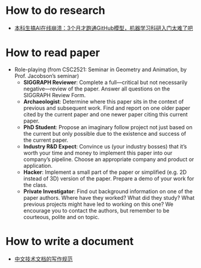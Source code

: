 # How to do research
- [本科生搞AI在线崩溃：3个月才跑通GitHub模型，机器学习科研入门太难了吧](https://mp.weixin.qq.com/s/F8pC0g1DMIpP2Uw5TU-GZQ)
# How to read paper
- Role-playing (from CSC2521: Seminar in Geometry and Animation, by Prof. Jacobson’s seminar)
  - **SIGGRAPH Reviewer**: Complete a full—critical but not necessarily negative—review of the paper. Answer all questions on the SIGGRAPH Review Form.
  - **Archaeologist**: Determine where this paper sits in the context of previous and subsequent work. Find and report on one older paper cited by the current paper and one newer paper citing this current paper.
  - **PhD Student**: Propose an imaginary follow project not just based on the current but only possible due to the existence and success of the current paper.
  - **Industry R&D Expect**: Convince us (your industry bosses) that it’s worth your time and money to implement this paper into our company’s pipeline. Choose an appropriate company and product or application.
  - **Hacker**: Implement a small part of the paper or simplified (e.g. 2D instead of 3D) version of the paper. Prepare a demo of your work for the class.
  - **Private Investigator**: Find out background information on one of the paper authors. Where have they worked? What did they study? What previous projects might have led to working on this one? We encourage you to contact the authors, but remember to be courteous, polite and on topic. 

# How to write a document
- [中文技术文档的写作规范](https://github.com/ruanyf/document-style-guide) 